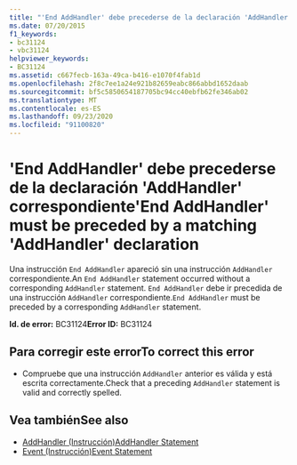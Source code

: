 ```yaml
---
title: "'End AddHandler' debe precederse de la declaración 'AddHandler' correspondiente"
ms.date: 07/20/2015
f1_keywords:
- bc31124
- vbc31124
helpviewer_keywords:
- BC31124
ms.assetid: c667fecb-163a-49ca-b416-e1070f4fab1d
ms.openlocfilehash: 2f8c7ee1a24e921b82659eabc866abbd1652daab
ms.sourcegitcommit: bf5c5850654187705bc94cc40ebfb62fe346ab02
ms.translationtype: MT
ms.contentlocale: es-ES
ms.lasthandoff: 09/23/2020
ms.locfileid: "91100820"
---
```

# <a name="end-addhandler-must-be-preceded-by-a-matching-addhandler-declaration"></a><span data-ttu-id="f0a73-102">'End AddHandler' debe precederse de la declaración 'AddHandler' correspondiente</span><span class="sxs-lookup"><span data-stu-id="f0a73-102">'End AddHandler' must be preceded by a matching 'AddHandler' declaration</span></span>

<span data-ttu-id="f0a73-103">Una instrucción `End AddHandler` apareció sin una instrucción `AddHandler` correspondiente.</span><span class="sxs-lookup"><span data-stu-id="f0a73-103">An `End AddHandler` statement occurred without a corresponding `AddHandler` statement.</span></span> <span data-ttu-id="f0a73-104">`End AddHandler` debe ir precedida de una instrucción `AddHandler` correspondiente.</span><span class="sxs-lookup"><span data-stu-id="f0a73-104">`End AddHandler` must be preceded by a corresponding `AddHandler` statement.</span></span>  
  
 <span data-ttu-id="f0a73-105">**Id. de error:** BC31124</span><span class="sxs-lookup"><span data-stu-id="f0a73-105">**Error ID:** BC31124</span></span>  
  
## <a name="to-correct-this-error"></a><span data-ttu-id="f0a73-106">Para corregir este error</span><span class="sxs-lookup"><span data-stu-id="f0a73-106">To correct this error</span></span>  
  
- <span data-ttu-id="f0a73-107">Compruebe que una instrucción `AddHandler` anterior es válida y está escrita correctamente.</span><span class="sxs-lookup"><span data-stu-id="f0a73-107">Check that a preceding `AddHandler` statement is valid and correctly spelled.</span></span>  
  
## <a name="see-also"></a><span data-ttu-id="f0a73-108">Vea también</span><span class="sxs-lookup"><span data-stu-id="f0a73-108">See also</span></span>

- [<span data-ttu-id="f0a73-109">AddHandler (Instrucción)</span><span class="sxs-lookup"><span data-stu-id="f0a73-109">AddHandler Statement</span></span>](../language-reference/statements/addhandler-statement.md)
- [<span data-ttu-id="f0a73-110">Event (Instrucción)</span><span class="sxs-lookup"><span data-stu-id="f0a73-110">Event Statement</span></span>](../language-reference/statements/event-statement.md)
